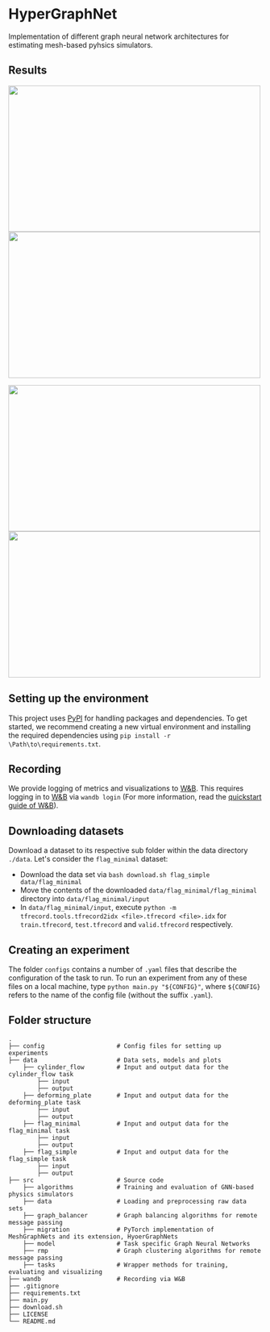 # HyperGraphNet
Implementation of different graph neural network architectures for estimating 
mesh-based pyhsics simulators.

## Results
<p float="middle">
<img src="https://github.com/CemOezcan/hyper-graph-nets/blob/demo/demo/flag_base.gif" width="500" height="290" />
<img src="https://github.com/CemOezcan/hyper-graph-nets/blob/demo/demo/flag_spectral.gif" width="500" height="290" />
</p>

<p float="middle">
<img src="https://github.com/CemOezcan/hyper-graph-nets/blob/demo/demo/pate_base.gif" width="500" height="290" />
<img src="https://github.com/CemOezcan/hyper-graph-nets/blob/demo/demo/plate_hgn.gif" width="500" height="290" />
</p>

## Setting up the environment
This project uses [PyPI](https://pypi.org/) for handling packages
and dependencies. To get started, we recommend creating a new virtual environment and installing the required 
dependencies using `pip install -r \Path\to\requirements.txt`. 

##  Recording
We provide logging of metrics and visualizations to [W&B](https://wandb.ai). 
This requires logging in to [W&B](https://wandb.ai) via `wandb login` 
(For more information, read the [quickstart guide of W&B](https://docs.wandb.ai/quickstart)).

## Downloading datasets
Download a dataset to its respective sub folder within the data directory `./data`. 
Let's consider the `flag_minimal` dataset: 
* Download the data set via `bash download.sh flag_simple data/flag_minimal`
* Move the contents of the downloaded `data/flag_minimal/flag_minimal` directory into `data/flag_minimal/input`
* In `data/flag_minimal/input`, execute `python -m tfrecord.tools.tfrecord2idx <file>.tfrecord <file>.idx` 
for `train.tfrecord`, `test.tfrecord` and `valid.tfrecord` respectively.

## Creating an experiment
The folder `configs` contains a number of `.yaml` files that describe the configuration of the task to run. 
To run an experiment from any of these files on a local machine, type
`python main.py "${CONFIG}"`, where `${CONFIG}` refers to the name of the config file (without the suffix `.yaml`).

## Folder structure
    .
    ├── config                    # Config files for setting up experiments
    ├── data                      # Data sets, models and plots
        ├── cylinder_flow         # Input and output data for the cylinder_flow task
            ├── input 
            ├── output 
        ├── deforming_plate       # Input and output data for the deforming_plate task
            ├── input 
            ├── output 
        ├── flag_minimal          # Input and output data for the flag_minimal task
            ├── input 
            ├── output 
        ├── flag_simple           # Input and output data for the flag_simple task
            ├── input 
            ├── output
    ├── src                       # Source code
        ├── algorithms            # Training and evaluation of GNN-based physics simulators
        ├── data                  # Loading and preprocessing raw data sets
        ├── graph_balancer        # Graph balancing algorithms for remote message passing
        ├── migration             # PyTorch implementation of MeshGraphNets and its extension, HyoerGraphNets
        ├── model                 # Task specific Graph Neural Networks
        ├── rmp                   # Graph clustering algorithms for remote message passing
        ├── tasks                 # Wrapper methods for training, evaluating and visualizing 
    ├── wandb                     # Recording via W&B
    ├── .gitignore                 
    ├── requirements.txt           
    ├── main.py
    ├── download.sh 
    ├── LICENSE
    └── README.md
